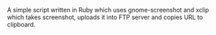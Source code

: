 A simple script written in Ruby which uses gnome-screenshot and xclip 
which takes screenshot, uploads it into FTP server and copies URL to 
clipboard.
